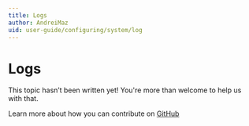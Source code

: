 ```yaml
---
title: Logs
author: AndreiMaz
uid: user-guide/configuring/system/log
---
```

# Logs

This topic hasn’t been written yet! You're more than welcome to help us with that.

Learn more about how you can contribute on [GitHub](https://github.com/nopSolutions/nopCommerce-Docs/blob/master/CONTRIBUTING.md)
